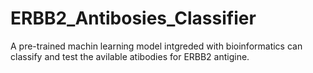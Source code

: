 # ERBB2_Antibosies_Classifier
A pre-trained machin learning model intgreded with bioinformatics can classify and test  the avilable atibodies for ERBB2 antigine.
